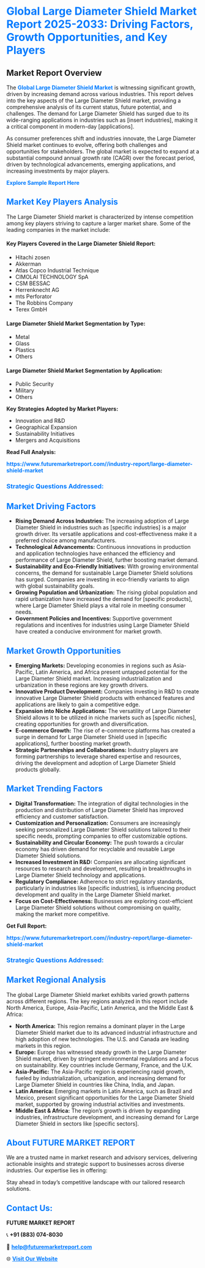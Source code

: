 <h1 style="color: #007BFF;">Global Large Diameter Shield Market Report 2025-2033: Driving Factors, Growth Opportunities, and Key Players</h1>

<section id="overview">
<h2>Market Report Overview</h2>
<p>The <a href="https://www.futuremarketreport.com//industry-report/large-diameter-shield-market" style="color: #007BFF; text-decoration: none;"><strong>Global Large Diameter Shield Market</strong></a> is witnessing significant growth, driven by increasing demand across various industries. This report delves into the key aspects of the Large Diameter Shield market, providing a comprehensive analysis of its current status, future potential, and challenges. The demand for Large Diameter Shield has surged due to its wide-ranging applications in industries such as [insert industries], making it a critical component in modern-day [applications].</p>
<p>As consumer preferences shift and industries innovate, the Large Diameter Shield market continues to evolve, offering both challenges and opportunities for stakeholders. The global market is expected to expand at a substantial compound annual growth rate (CAGR) over the forecast period, driven by technological advancements, emerging applications, and increasing investments by major players.</p>
</section>

<section id="overview">
<p><a href="https://www.futuremarketreport.com//request-sample/reportId=52708" style="color: #007BFF; text-decoration: none;"><strong>Explore Sample Report Here</strong></a></p>
</section>

<section id="key-players">
<h2 style="color: #007BFF;">Market Key Players Analysis</h2>
<p>The Large Diameter Shield market is characterized by intense competition among key players striving to capture a larger market share. Some of the leading companies in the market include:</p>
<h4>Key Players Covered in the Large Diameter Shield Report:</h4>
<ul><li>Hitachi zosen</li><li>Akkerman</li><li>Atlas Copco Industrial Technique</li><li>CIMOLAI TECHNOLOGY SpA</li><li>CSM BESSAC</li><li>Herrenknecht AG</li><li>mts Perforator</li><li>The Robbins Company</li><li>Terex GmbH</li></ul>
<h4>Large Diameter Shield Market Segmentation by Type:</h4>
<ul><li>Metal</li><li>Glass</li><li>Plastics</li><li>Others</li></ul>

<h4>Large Diameter Shield Market Segmentation by Application:</h4>
<ul><li>Public Security</li><li>Military</li><li>Others</li></ul>
<p><strong>Key Strategies Adopted by Market Players:</strong></p>
<ul>
<li>Innovation and R&D</li>
<li>Geographical Expansion</li>
<li>Sustainability Initiatives</li>
<li>Mergers and Acquisitions</li>
</ul>
</section>

<section>
<p><strong>Read Full Analysis: </strong></p><a href="https://www.futuremarketreport.com//industry-report/large-diameter-shield-market" style="color: #007BFF; text-decoration: none;"><strong>https://www.futuremarketreport.com//industry-report/large-diameter-shield-market</strong></a>
<h3 style="color: #007BFF;">Strategic Questions Addressed:</h3>
</section>

<section id="driving-factors">
<h2 style="color: #007BFF;">Market Driving Factors</h2>
<ul>
<li><strong>Rising Demand Across Industries:</strong> The increasing adoption of Large Diameter Shield in industries such as [specific industries] is a major growth driver. Its versatile applications and cost-effectiveness make it a preferred choice among manufacturers.</li>
<li><strong>Technological Advancements:</strong> Continuous innovations in production and application technologies have enhanced the efficiency and performance of Large Diameter Shield, further boosting market demand.</li>
<li><strong>Sustainability and Eco-Friendly Initiatives:</strong> With growing environmental concerns, the demand for sustainable Large Diameter Shield solutions has surged. Companies are investing in eco-friendly variants to align with global sustainability goals.</li>
<li><strong>Growing Population and Urbanization:</strong> The rising global population and rapid urbanization have increased the demand for [specific products], where Large Diameter Shield plays a vital role in meeting consumer needs.</li>
<li><strong>Government Policies and Incentives:</strong> Supportive government regulations and incentives for industries using Large Diameter Shield have created a conducive environment for market growth.</li>
</ul>
</section>

<section id="growth-opportunities">
<h2 style="color: #007BFF;">Market Growth Opportunities</h2>
<ul>
<li><strong>Emerging Markets:</strong> Developing economies in regions such as Asia-Pacific, Latin America, and Africa present untapped potential for the Large Diameter Shield market. Increasing industrialization and urbanization in these regions are key growth drivers.</li>
<li><strong>Innovative Product Development:</strong> Companies investing in R&D to create innovative Large Diameter Shield products with enhanced features and applications are likely to gain a competitive edge.</li>
<li><strong>Expansion into Niche Applications:</strong> The versatility of Large Diameter Shield allows it to be utilized in niche markets such as [specific niches], creating opportunities for growth and diversification.</li>
<li><strong>E-commerce Growth:</strong> The rise of e-commerce platforms has created a surge in demand for Large Diameter Shield used in [specific applications], further boosting market growth.</li>
<li><strong>Strategic Partnerships and Collaborations:</strong> Industry players are forming partnerships to leverage shared expertise and resources, driving the development and adoption of Large Diameter Shield products globally.</li>
</ul>
</section>

<section id="trending-factors">
<h2 style="color: #007BFF;">Market Trending Factors</h2>
<ul>
<li><strong>Digital Transformation:</strong> The integration of digital technologies in the production and distribution of Large Diameter Shield has improved efficiency and customer satisfaction.</li>
<li><strong>Customization and Personalization:</strong> Consumers are increasingly seeking personalized Large Diameter Shield solutions tailored to their specific needs, prompting companies to offer customizable options.</li>
<li><strong>Sustainability and Circular Economy:</strong> The push towards a circular economy has driven demand for recyclable and reusable Large Diameter Shield solutions.</li>
<li><strong>Increased Investment in R&D:</strong> Companies are allocating significant resources to research and development, resulting in breakthroughs in Large Diameter Shield technology and applications.</li>
<li><strong>Regulatory Compliance:</strong> Adherence to strict regulatory standards, particularly in industries like [specific industries], is influencing product development and quality in the Large Diameter Shield market.</li>
<li><strong>Focus on Cost-Effectiveness:</strong> Businesses are exploring cost-efficient Large Diameter Shield solutions without compromising on quality, making the market more competitive.</li>
</ul>
</section>

<section>
<p><strong>Get Full Report: </strong></p><a href="https://www.futuremarketreport.com//industry-report/large-diameter-shield-market" style="color: #007BFF; text-decoration: none;"><strong>https://www.futuremarketreport.com//industry-report/large-diameter-shield-market</strong></a>
<h3 style="color: #007BFF;">Strategic Questions Addressed:</h3>
</section>


<section id="regional-analysis">
<h2 style="color: #007BFF;">Market Regional Analysis</h2>
<p>The global Large Diameter Shield market exhibits varied growth patterns across different regions. The key regions analyzed in this report include North America, Europe, Asia-Pacific, Latin America, and the Middle East & Africa:</p>
<ul>
<li><strong>North America:</strong> This region remains a dominant player in the Large Diameter Shield market due to its advanced industrial infrastructure and high adoption of new technologies. The U.S. and Canada are leading markets in this region.</li>
<li><strong>Europe:</strong> Europe has witnessed steady growth in the Large Diameter Shield market, driven by stringent environmental regulations and a focus on sustainability. Key countries include Germany, France, and the U.K.</li>
<li><strong>Asia-Pacific:</strong> The Asia-Pacific region is experiencing rapid growth, fueled by industrialization, urbanization, and increasing demand for Large Diameter Shield in countries like China, India, and Japan.</li>
<li><strong>Latin America:</strong> Emerging markets in Latin America, such as Brazil and Mexico, present significant opportunities for the Large Diameter Shield market, supported by growing industrial activities and investments.</li>
<li><strong>Middle East & Africa:</strong> The region’s growth is driven by expanding industries, infrastructure development, and increasing demand for Large Diameter Shield in sectors like [specific sectors].</li>
</ul>
</section>

<footer>
<h2 style="color: #007BFF;">About FUTURE MARKET REPORT</h2>
<p>We are a trusted name in market research and advisory services, delivering actionable insights and strategic support to businesses across diverse industries. Our expertise lies in offering:</p>

<p>Stay ahead in today’s competitive landscape with our tailored research solutions.</p>

<h2 style="color: #007BFF;">Contact Us:</h2>
<p><strong>FUTURE MARKET REPORT</strong></p>
<p>📞 <strong>+91 (883) 074-8030</strong></p>
<p>📧 <strong><a href="mailto:help@futuremarketreport.com" style="color: #007BFF;">help@futuremarketreport.com</a></strong></p>
<p>🌐 <strong><a href="https://www.futuremarketreport.com/" style="color: #007BFF;">Visit Our Website</a></strong></p>
</footer>